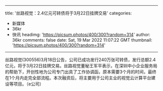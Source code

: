 
---
title: '丝路视觉：2.4亿元可转债将于3月22日挂牌交易'
categories: 
 - 新媒体
 - 36kr
 - 快讯
headimg: 'https://picsum.photos/400/300?random=314'
author: 36kr
comments: false
date: Sat, 19 Mar 2022 11:07:22 GMT
thumbnail: 'https://picsum.photos/400/300?random=314'
---

<div>   
丝路视觉(300556)3月18日公告，公司已成功发行240万张可转债，发行总额2.4亿元，将于3月22日挂牌交易。丝路视觉董秘王军平表示，在深圳中小企业服务局的帮助下，开创性地为公司专门出具了工作协调函，原本需要3个月的时间，最终在1个月内走完全部流程。本次融资后，将主要用于公司主业的视觉云计算平台建设等项目。（e公司）  
</div>
            